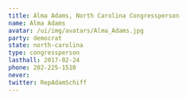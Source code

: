 ```yaml
---
title: Alma Adams, North Carolina Congressperson
name: Alma Adams
avatar: /ui/img/avatars/Alma_Adams.jpg
party: democrat
state: north-carolina
type: congressperson
lasthall: 2017-02-24
phone: 202-225-1510
never: 
twitter: RepAdamSchiff
---
```


